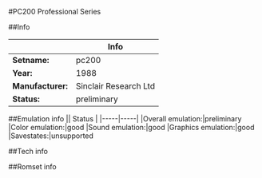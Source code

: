 #PC200 Professional Series

##Info

||Info|
|-----|-----|
|**Setname:**|pc200
|**Year:**|1988
|**Manufacturer:**|Sinclair Research Ltd
|**Status:**|preliminary

##Emulation info
|| Status |
|-----|-----|
|Overall emulation:|preliminary
|Color emulation:|good
|Sound emulation:|good
|Graphics emulation:|good
|Savestates:|unsupported

##Tech info

##Romset info

<!--- START OF EDITED COMMENT DO NOT TOUCH TEXT ABOVE-->
